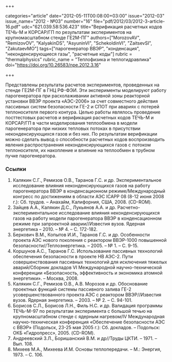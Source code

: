 +++

categories="article"
date="2012-05-11T00:08:00+03:00"
issue="2012-03"
issue_name="2012 - №03"
number="16"
file="pdf/2012/03/2012-3-article-16.pdf"
udc="621.039.58:536.423"
title="Верификация расчетных кодов ТЕЧЬ-М и КОРСАР/ГП по результатам экспериментов на крупномасштабном стенде ГЕ2М-ПГ"
authors=["MorozovAV", "RemizovOV", "KalyakinDS", "AsyuninVI", "SchekoldinVI", "ZaitsevSI", "ZakutaevMO"]
tags=["парогенератор ВВЭР", "конденсация", "неконденсирующиеся газы", "расчетные коды"]
rubric = "thermalphysics"
rubric_name = "Теплофизика и теплогидравлика"
doi="https://doi.org/10.26583/npe.2012.3.16"

+++

Представлены результаты расчетов экспериментов, проведенных на стенде ГЕ2М-ПГ в ГНЦ РФ-ФЭИ. Эти эксперименты моделируют работу парогенератора при расхолаживании активной зоны реакторной установки ВВЭР проекта «АЭС-2006» за счет совместного действия пассивных систем безопасности ГЕ-2 и СПОТ при авариях с потерей теплоносителя первого контура. Целью работы являлось проведение посттестовых расчетов и верификация расчетных кодов ТЕЧЬ-М и КОРСАР/ГП в части моделирования теплообмена в модели парогенератора при низких тепловых потоках в присутствии неконденсирующихся газов и без них. По результатам верификации можно сделать вывод о способности расчетных кодов воспроизводить явления распространения неконденсирующихся газов с потоком теплоносителя, их накопление и влияние на теплообмен в трубном пучке парогенератора.

### Ссылки

1. Калякин С.Г., Ремизов О.В., Таранов Г.С. и др. Экспериментальное исследование влияния неконденсирующихся газов на работу парогенератора ВВЭР в конденсационном режиме/Международный конгресс по достижениям в области АЭС ICAPP 08 (8-12 июня 2008 г.): Сб. трудов. – Анахайм, Калифорния, США, 2008. (CD-ROM).
2. Зайцев А.А., Калякин Д.С., Лукьянов А.А. и др. Расчетно-экспериментальное исследование влияния неконденсирующихся газов на работу модели парогенератора ВВЭР в конденсационном режиме при запроектной аварии//Известия вузов. Ядерная энергетика – 2010. – № 4. – С. 172-182.
3. Беркович В.М., Копытов И.И., Таранов Г.С. и др. Особенности проекта АЭС нового поколения с реактором ВВЭР-1000 повышенной безопасности//Теплоэнергетика. – 2005. – № 1. – С. 9-15.
4. Коршунов А.С., Таранов Г.С. Использование пассивных технологий обеспечения безопасности в проекте НВ АЭС-2. Пути совершенствования пассивных технологий для исключения тяжелых аварий/Сборник докладов VI Международной научно-технической конференции «Безопасность, эффективность и экономика атомной энергетики». – Москва, 2008.
5. Калякин С.Г., Ремизов О.В., А.В. Морозов и др. Обоснование проектных функций системы пассивного залива ГЕ-2 усовершенствованного проекта АЭС с реактором ВВЭР//Известия вузов. Ядерная энергетика. – 2003. – № 2. – С. 94-101.
6. Борисов С.Л., Борисов Л.Н., Филь Н.С. и др. Валидация программы ТЕЧЬ-М-97 по результатам эксперимента с большой течью на крупномасштабном стенде с ядерным нагревом/IV Международная научно-техническая конференция «Обеспечение безопасности АЭС с ВВЭР» (Подольск, 23-25 мая 2005 г.): Сб. докладов. – Подольск: ОКБ «Гидропресс», 2005. (CD-ROM).
7. Андреевский З.Л., Боришанский В.М. и др//Труды ЦКТИ. – 1971. – Вып. 108.
8. Михеев М.А., Михеева И.М. Основы теплопередачи. – М.: Энергия, 1973. – С. 106.
